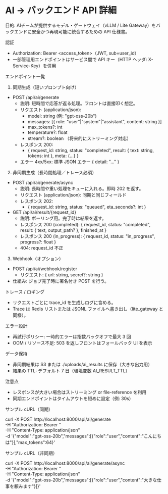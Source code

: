 # AI → バックエンド API 詳細

目的: AIチームが提供するモデル・ゲートウェイ（vLLM / Lite Gateway）をバックエンドに安全かつ再現可能に統合するための API 仕様書。

認証
- Authorization: Bearer <access_token>（JWT, sub=user_id）
- 一部管理用エンドポイントはサービス間で API キー（HTTP ヘッダ: X-Service-Key）を併用

エンドポイント一覧

1) 同期生成（短いプロンプト向け）
- POST /api/ai/generate
  - 説明: 短時間で応答が返る処理。フロントは直接叩く想定。
  - リクエスト (application/json):
    - model: string (例: "gpt-oss-20b")
    - messages: [{ role: "user"|"system"|"assistant", content: string }]
    - max_tokens?: int
    - temperature?: float
    - stream?: boolean （将来的にストリーミング対応）
  - レスポンス 200:
    - { request_id: string, status: "completed", result: { text: string, tokens: int }, meta: {...} }
  - エラー 4xx/5xx: 標準 JSON エラー { detail: "..." }

2) 非同期生成（長時間処理／トレース必須）
- POST /api/ai/generate/async
  - 説明: 長時間や重い処理をキューに入れる。即時 202 を返す。
  - リクエスト (application/json): 同期と同じフィールド
  - レスポンス 202:
    - { request_id: string, status: "queued", eta_seconds?: int }
- GET /api/ai/result/{request_id}
  - 説明: ポーリング用。完了時は結果を返す。
  - レスポンス 200 (completed): { request_id, status: "completed", result: { text, output_path? }, finished_at }
  - レスポンス 200 (in_progress): { request_id, status: "in_progress", progress?: float }
  - 404: request_id 不正

3) Webhook（オプション）
- POST /api/ai/webhook/register
  - リクエスト: { url: string, secret?: string }
- 仕組み: ジョブ完了時に署名付き POST を行う。

トレース / ロギング
- リクエストごとに trace_id を生成しログに含める。
- Trace は Redis リストまたは JSONL ファイルへ書き出し（lite_gateway と同様）。

エラー設計
- 再試行ポリシー: 一時的エラーは指数バックオフで最大 3 回
- OOM / リソース不足: 503 を返しフロントはフォールバック UI を表示

データ保持
- 非同期結果は S3 または ./uploads/ai_results に保存（大きな出力用）
- 結果の TTL: デフォルト 7 日（環境変数 AI_RESULT_TTL）

注意点
- レスポンスが大きい場合はストリーミング or file-reference を利用
- 同期エンドポイントはタイムアウトを短めに設定（例: 30s）

サンプル cURL（同期）

curl -X POST http://localhost:8000/api/ai/generate \
  -H "Authorization: Bearer <TOKEN>" \
  -H "Content-Type: application/json" \
  -d '{"model":"gpt-oss-20b","messages":[{"role":"user","content":"こんにちは"}],"max_tokens":64}'

サンプル cURL（非同期）

curl -X POST http://localhost:8000/api/ai/generate/async \
  -H "Authorization: Bearer <TOKEN>" \
  -H "Content-Type: application/json" \
  -d '{"model":"gpt-oss-20b","messages":[{"role":"user","content":"大きな仕事を頼みます"}]}'

